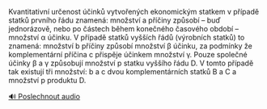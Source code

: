 
Kvantitativní určenost účinků vytvořených ekonomickým statkem v případě statků prvního řádu znamená: množství a příčiny způsobí – buď jednorázově, nebo po částech během konečného časového období – množství α účinku. V případě statků vyšších řádů (výrobních statků) to znamená: množství b příčiny způsobí množství β účinku, za podmínky že komplementární příčina c přispěje účinkem množství γ. Pouze společné účinky β a γ způsobují množství p statku vyššího řádu D. V tomto případě tak existují tři množství: b a c dvou komplementárních statků B a C a množství p produktu D.

[🔊 Poslechnout audio](/data/7-paragraphs/audio/chapter_32/para_002-Kvantitativn-urenost-ink-vytvoench-ekonomic.mp3)
